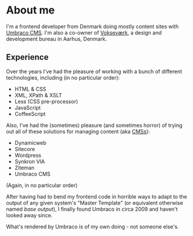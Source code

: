 <data data-slug="who"></data>

About me
========

I'm a frontend developer from Denmark doing mostly content sites with [Umbraco CMS][UMB]. I'm also a co-owner of [Vokseværk][VV], a design and development bureau in Aarhus, Denmark.

Experience
----------

Over the years I've had the pleasure of working with a bunch of different technologies,
including (in no particular order):

* HTML & CSS
* XML, XPath & XSLT
* Less (CSS pre-processor)
* JavaScript
* CoffeeScript

Also, I've had the (sometimes) pleasure (and sometimes horror) of trying out all of
these solutions for managing content (aka [CMSs][PLURALIZE]):

* Dynamicweb
* Sitecore
* Wordpress
* Synkron VIA
* Ziteman
* Umbraco CMS

(Again, in no particular order)

After having had to bend my frontend code in horrible ways to adapt to the output of
any given system's "Master Template" (or equivalent otherwise named *base output*),
I finally found Umbraco in circa 2009 and haven't looked away since.

What's rendered by Umbraco is of my own doing - not someone else's.


[UMB]: https://umbraco.com
[VV]: https://vokseverk.dk
[PLURALIZE]: https://painintheenglish.com/case/333
